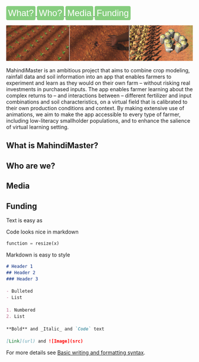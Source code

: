 

<a href="#what" target="_blank">
  <button style="background-color: #109d0080; color: white; border: none; padding: 5px 5px; text-align: center; text-decoration: none;display: inline-block; font-size: 24px; border-radius: 4px;">
    What?	
  </button>
</a>

<a href="#who" target="_blank">
  <button style="background-color: #109d0080; color: white; border: none; padding: 5px 5px; text-align: center; text-decoration: none;display: inline-block; font-size: 24px; border-radius: 4px;">
    Who?
  </button>
</a>
  
<a href="#media" target="_blank">
  <button style="background-color: #109d0080; color: white; border: none; padding: 5px 5px; text-align: center; text-decoration: none;display: inline-block; font-size: 24px; border-radius: 4px;">
   Media
  </button>
</a>
  
<a href="#funding" target="_blank">
  <button style="background-color: #109d0080; color: white; border: none; padding: 5px 5px; text-align: center; text-decoration: none;display: inline-block; font-size: 24px; border-radius: 4px;">
    Funding
  </button>
</a>
    
![banner](assets/img/banner-large.png)

MahindiMaster is an ambitious project that aims to combine crop modeling, rainfall data and soil information into an app that enables farmers to experiment and learn as they would on their own farm – without risking real investments in purchased inputs. The app enables farmer learning about the complex returns to – and interactions between – different fertilizer and input combinations and soil characteristics, on a virtual field that is calibrated to their own production conditions and context. By making extensive use of animations, we aim to make the app accessible to every type of farmer, including low-literacy smallholder populations, and to enhance the salience of virtual learning setting.

## What is MahindiMaster?<a id="what"></a>

## Who are we?<a id="who"></a>
	  
## Media<a id="media"></a>

## Funding<a id="funding"></a>	  
	  
	  
Text is easy as

Code looks nice in markdown
```python
function = resize(x)
```

Markdown is easy to style
```markdown
# Header 1
## Header 2
### Header 3

- Bulleted
- List

1. Numbered
2. List

**Bold** and _Italic_ and `Code` text

[Link](url) and ![Image](src)
```

For more details see [Basic writing and formatting syntax](https://docs.github.com/en/github/writing-on-github/getting-started-with-writing-and-formatting-on-github/basic-writing-and-formatting-syntax).
